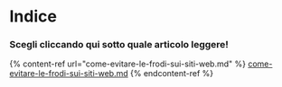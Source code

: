 # Indice

### Scegli cliccando qui sotto quale articolo leggere!

{% content-ref url="come-evitare-le-frodi-sui-siti-web.md" %}
[come-evitare-le-frodi-sui-siti-web.md](come-evitare-le-frodi-sui-siti-web.md)
{% endcontent-ref %}
